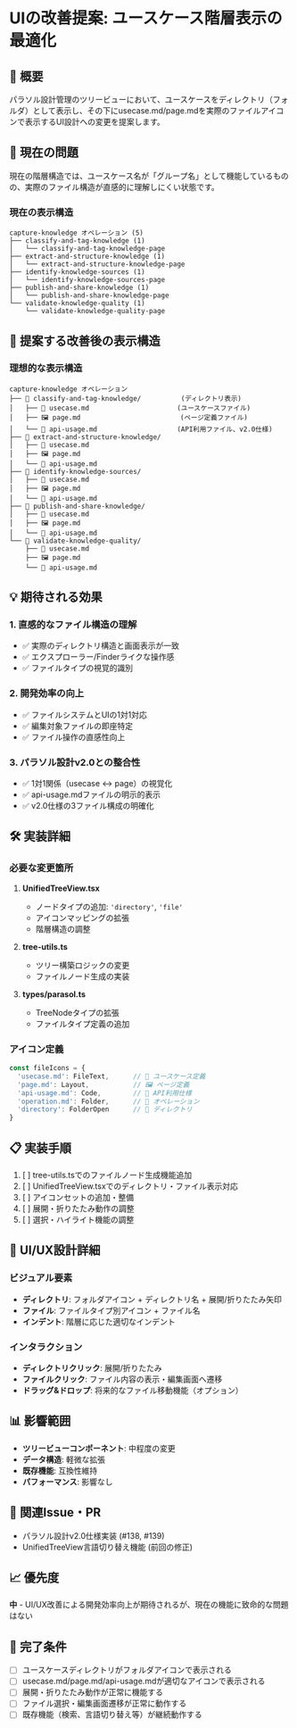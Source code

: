 # UIの改善提案: ユースケース階層表示の最適化

## 📝 概要
パラソル設計管理のツリービューにおいて、ユースケースをディレクトリ（フォルダ）として表示し、その下にusecase.md/page.mdを実際のファイルアイコンで表示するUI設計への変更を提案します。

## 🎯 現在の問題
現在の階層構造では、ユースケース名が「グループ名」として機能しているものの、実際のファイル構造が直感的に理解しにくい状態です。

### 現在の表示構造
```
capture-knowledge オペレーション (5)
├── classify-and-tag-knowledge (1)
│   └── classify-and-tag-knowledge-page
├── extract-and-structure-knowledge (1)
│   └── extract-and-structure-knowledge-page
├── identify-knowledge-sources (1)
│   └── identify-knowledge-sources-page
├── publish-and-share-knowledge (1)
│   └── publish-and-share-knowledge-page
└── validate-knowledge-quality (1)
    └── validate-knowledge-quality-page
```

## 🚀 提案する改善後の表示構造

### 理想的な表示構造
```
capture-knowledge オペレーション
├── 📁 classify-and-tag-knowledge/          (ディレクトリ表示)
│   ├── 📄 usecase.md                      (ユースケースファイル)
│   ├── 🖼️ page.md                         (ページ定義ファイル)
│   └── 🔧 api-usage.md                    (API利用ファイル、v2.0仕様)
├── 📁 extract-and-structure-knowledge/
│   ├── 📄 usecase.md
│   ├── 🖼️ page.md
│   └── 🔧 api-usage.md
├── 📁 identify-knowledge-sources/
│   ├── 📄 usecase.md
│   ├── 🖼️ page.md
│   └── 🔧 api-usage.md
├── 📁 publish-and-share-knowledge/
│   ├── 📄 usecase.md
│   ├── 🖼️ page.md
│   └── 🔧 api-usage.md
└── 📁 validate-knowledge-quality/
    ├── 📄 usecase.md
    ├── 🖼️ page.md
    └── 🔧 api-usage.md
```

## 💡 期待される効果

### 1. 直感的なファイル構造の理解
- ✅ 実際のディレクトリ構造と画面表示が一致
- ✅ エクスプローラー/Finderライクな操作感
- ✅ ファイルタイプの視覚的識別

### 2. 開発効率の向上
- ✅ ファイルシステムとUIの1対1対応
- ✅ 編集対象ファイルの即座特定
- ✅ ファイル操作の直感性向上

### 3. パラソル設計v2.0との整合性
- ✅ 1対1関係（usecase ↔ page）の視覚化
- ✅ api-usage.mdファイルの明示的表示
- ✅ v2.0仕様の3ファイル構成の明確化

## 🛠️ 実装詳細

### 必要な変更箇所
1. **UnifiedTreeView.tsx**
   - ノードタイプの追加: `'directory'`, `'file'`
   - アイコンマッピングの拡張
   - 階層構造の調整

2. **tree-utils.ts**
   - ツリー構築ロジックの変更
   - ファイルノード生成の実装

3. **types/parasol.ts**
   - TreeNodeタイプの拡張
   - ファイルタイプ定義の追加

### アイコン定義
```typescript
const fileIcons = {
  'usecase.md': FileText,      // 📄 ユースケース定義
  'page.md': Layout,           // 🖼️ ページ定義
  'api-usage.md': Code,        // 🔧 API利用仕様
  'operation.md': Folder,      // 📁 オペレーション
  'directory': FolderOpen      // 📂 ディレクトリ
}
```

## 📋 実装手順
1. [ ] tree-utils.tsでのファイルノード生成機能追加
2. [ ] UnifiedTreeView.tsxでのディレクトリ・ファイル表示対応
3. [ ] アイコンセットの追加・整備
4. [ ] 展開・折りたたみ動作の調整
5. [ ] 選択・ハイライト機能の調整

## 🎨 UI/UX設計詳細

### ビジュアル要素
- **ディレクトリ**: フォルダアイコン + ディレクトリ名 + 展開/折りたたみ矢印
- **ファイル**: ファイルタイプ別アイコン + ファイル名
- **インデント**: 階層に応じた適切なインデント

### インタラクション
- **ディレクトリクリック**: 展開/折りたたみ
- **ファイルクリック**: ファイル内容の表示・編集画面へ遷移
- **ドラッグ&ドロップ**: 将来的なファイル移動機能（オプション）

## 📊 影響範囲
- **ツリービューコンポーネント**: 中程度の変更
- **データ構造**: 軽微な拡張
- **既存機能**: 互換性維持
- **パフォーマンス**: 影響なし

## 🔗 関連Issue・PR
- パラソル設計v2.0仕様実装 (#138, #139)
- UnifiedTreeView言語切り替え機能 (前回の修正)

## 📈 優先度
**中** - UI/UX改善による開発効率向上が期待されるが、現在の機能に致命的な問題はない

## 🎯 完了条件
- [ ] ユースケースディレクトリがフォルダアイコンで表示される
- [ ] usecase.md/page.md/api-usage.mdが適切なアイコンで表示される
- [ ] 展開・折りたたみ動作が正常に機能する
- [ ] ファイル選択・編集画面遷移が正常に動作する
- [ ] 既存機能（検索、言語切り替え等）が継続動作する